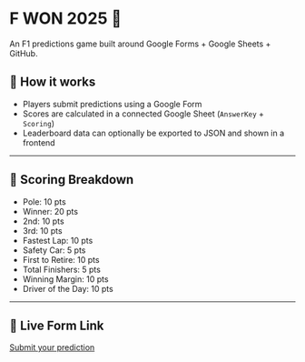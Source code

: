 # F WON 2025 🏁

An F1 predictions game built around Google Forms + Google Sheets + GitHub.

## 🔧 How it works

- Players submit predictions using a Google Form
- Scores are calculated in a connected Google Sheet (`AnswerKey` + `Scoring`)
- Leaderboard data can optionally be exported to JSON and shown in a frontend

---

## 🧮 Scoring Breakdown

- Pole: 10 pts  
- Winner: 20 pts  
- 2nd: 10 pts  
- 3rd: 10 pts  
- Fastest Lap: 10 pts  
- Safety Car: 5 pts  
- First to Retire: 10 pts  
- Total Finishers: 5 pts  
- Winning Margin: 10 pts  
- Driver of the Day: 10 pts  

---

## 🚀 Live Form Link

[Submit your prediction](https://thespawnspy.github.io/f-won-2025/)
